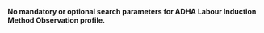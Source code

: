 **No mandatory or optional search parameters for ADHA Labour Induction Method Observation profile.**